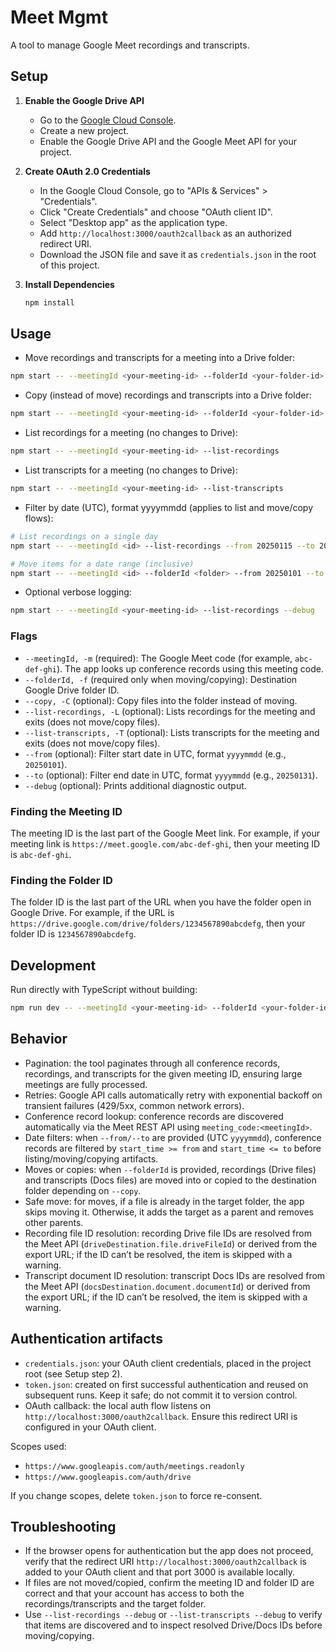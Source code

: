 # Meet Mgmt

A tool to manage Google Meet recordings and transcripts.

## Setup

1.  **Enable the Google Drive API**

    *   Go to the [Google Cloud Console](https://console.cloud.google.com/).
    *   Create a new project.
    *   Enable the Google Drive API and the Google Meet API for your project.

2.  **Create OAuth 2.0 Credentials**

    *   In the Google Cloud Console, go to "APIs & Services" > "Credentials".
    *   Click "Create Credentials" and choose "OAuth client ID".
    *   Select "Desktop app" as the application type.
    *   Add `http://localhost:3000/oauth2callback` as an authorized redirect URI.
    *   Download the JSON file and save it as `credentials.json` in the root of this project.

3.  **Install Dependencies**

    ```bash
    npm install
    ```

## Usage

- Move recordings and transcripts for a meeting into a Drive folder:

```bash
npm start -- --meetingId <your-meeting-id> --folderId <your-folder-id>
```

- Copy (instead of move) recordings and transcripts into a Drive folder:

```bash
npm start -- --meetingId <your-meeting-id> --folderId <your-folder-id> --copy
```

- List recordings for a meeting (no changes to Drive):

```bash
npm start -- --meetingId <your-meeting-id> --list-recordings
```

- List transcripts for a meeting (no changes to Drive):

```bash
npm start -- --meetingId <your-meeting-id> --list-transcripts
```

- Filter by date (UTC), format yyyymmdd (applies to list and move/copy flows):

```bash
# List recordings on a single day
npm start -- --meetingId <id> --list-recordings --from 20250115 --to 20250115

# Move items for a date range (inclusive)
npm start -- --meetingId <id> --folderId <folder> --from 20250101 --to 20250131
```

- Optional verbose logging:

```bash
npm start -- --meetingId <your-meeting-id> --list-recordings --debug
```

### Flags

- `--meetingId, -m` (required): The Google Meet code (for example, `abc-def-ghi`). The app looks up conference records using this meeting code.
- `--folderId, -f` (required only when moving/copying): Destination Google Drive folder ID.
- `--copy, -C` (optional): Copy files into the folder instead of moving.
- `--list-recordings, -L` (optional): Lists recordings for the meeting and exits (does not move/copy files).
- `--list-transcripts, -T` (optional): Lists transcripts for the meeting and exits (does not move/copy files).
- `--from` (optional): Filter start date in UTC, format `yyyymmdd` (e.g., `20250101`).
- `--to` (optional): Filter end date in UTC, format `yyyymmdd` (e.g., `20250131`).
- `--debug` (optional): Prints additional diagnostic output.

### Finding the Meeting ID

The meeting ID is the last part of the Google Meet link. For example, if your meeting link is `https://meet.google.com/abc-def-ghi`, then your meeting ID is `abc-def-ghi`.

### Finding the Folder ID

The folder ID is the last part of the URL when you have the folder open in Google Drive. For example, if the URL is `https://drive.google.com/drive/folders/1234567890abcdefg`, then your folder ID is `1234567890abcdefg`.

## Development

Run directly with TypeScript without building:

```bash
npm run dev -- --meetingId <your-meeting-id> --folderId <your-folder-id>
```

## Behavior

- Pagination: the tool paginates through all conference records, recordings, and transcripts for the given meeting ID, ensuring large meetings are fully processed.
- Retries: Google API calls automatically retry with exponential backoff on transient failures (429/5xx, common network errors).
- Conference record lookup: conference records are discovered automatically via the Meet REST API using `meeting_code:<meetingId>`.
- Date filters: when `--from/--to` are provided (UTC `yyyymmdd`), conference records are filtered by `start_time >= from` and `start_time <= to` before listing/moving/copying artifacts.
- Moves or copies: when `--folderId` is provided, recordings (Drive files) and transcripts (Docs files) are moved into or copied to the destination folder depending on `--copy`.
- Safe move: for moves, if a file is already in the target folder, the app skips moving it. Otherwise, it adds the target as a parent and removes other parents.
- Recording file ID resolution: recording Drive file IDs are resolved from the Meet API (`driveDestination.file.driveFileId`) or derived from the export URL; if the ID can’t be resolved, the item is skipped with a warning.
- Transcript document ID resolution: transcript Docs IDs are resolved from the Meet API (`docsDestination.document.documentId`) or derived from the export URL; if the ID can’t be resolved, the item is skipped with a warning.

## Authentication artifacts

- `credentials.json`: your OAuth client credentials, placed in the project root (see Setup step 2).
- `token.json`: created on first successful authentication and reused on subsequent runs. Keep it safe; do not commit it to version control.
- OAuth callback: the local auth flow listens on `http://localhost:3000/oauth2callback`. Ensure this redirect URI is configured in your OAuth client.

Scopes used:
- `https://www.googleapis.com/auth/meetings.readonly`
- `https://www.googleapis.com/auth/drive`

If you change scopes, delete `token.json` to force re-consent.

## Troubleshooting

- If the browser opens for authentication but the app does not proceed, verify that the redirect URI `http://localhost:3000/oauth2callback` is added to your OAuth client and that port 3000 is available locally.
- If files are not moved/copied, confirm the meeting ID and folder ID are correct and that your account has access to both the recordings/transcripts and the target folder.
- Use `--list-recordings --debug` or `--list-transcripts --debug` to verify that items are discovered and to inspect resolved Drive/Docs IDs before moving/copying.
